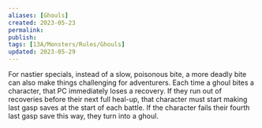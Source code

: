 ```yaml
---
aliases: [Ghouls]
created: 2023-05-23
permalink: 
publish: 
tags: [13A/Monsters/Rules/Ghouls]
updated: 2023-05-29
---
```


For nastier specials, instead of a slow, poisonous bite, a more deadly bite can also make things challenging for adventurers. Each time a ghoul bites a character, that PC immediately loses a recovery. If they run out of recoveries before their next full heal-up, that character must start making last gasp saves at the start of each battle. If the character fails their fourth last gasp save this way, they turn into a ghoul.